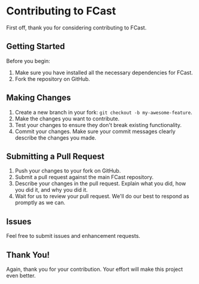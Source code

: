# Contributing to FCast

First off, thank you for considering contributing to FCast.

## Getting Started

Before you begin:

1. Make sure you have installed all the necessary dependencies for FCast.
2. Fork the repository on GitHub.

## Making Changes

1. Create a new branch in your fork: `git checkout -b my-awesome-feature`.
2. Make the changes you want to contribute.
3. Test your changes to ensure they don't break existing functionality.
4. Commit your changes. Make sure your commit messages clearly describe the changes you made.

## Submitting a Pull Request

1. Push your changes to your fork on GitHub.
2. Submit a pull request against the main FCast repository.
3. Describe your changes in the pull request. Explain what you did, how you did it, and why you did it.
4. Wait for us to review your pull request. We'll do our best to respond as promptly as we can.

## Issues

Feel free to submit issues and enhancement requests. 

## Thank You!

Again, thank you for your contribution. Your effort will make this project even better.